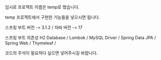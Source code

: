 임시로 프로젝트 이름은 temp로 했습니다.

temp 프로젝트에서 구현한 기능들을 넣으시면 됩니다.

스프링 부트 버전 -> 3.1.2 / 
자바 버전 -> 17

스프링 부트 의존성
H2 Database / 
Lombok / 
MySQL Driver / 
Spring Data JPA / 
Spring Web / 
Thymeleaf / 

코드의 주석이 필요하다 싶으면 넣어주시길 바랍니다.
